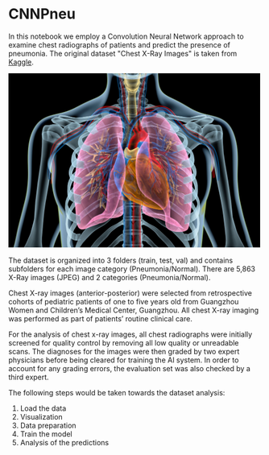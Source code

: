 # CNNPneu

In this notebook we employ a Convolution Neural Network approach to examine chest radiographs of patients and predict the presence of pneumonia. The original dataset "Chest X-Ray Images" is taken from [Kaggle](https://www.kaggle.com/datasets/paultimothymooney/chest-xray-pneumonia).
<div>
<img src="https://github.com/klrmnn95/CNNPneu/blob/main/lungs.jpg"width="500" class="centerImage"/>
</div>

The dataset is organized into 3 folders (train, test, val) and contains subfolders for each image category (Pneumonia/Normal). There are 5,863 X-Ray images (JPEG) and 2 categories (Pneumonia/Normal).

Chest X-ray images (anterior-posterior) were selected from retrospective cohorts of pediatric patients of one to five years old from Guangzhou Women and Children’s Medical Center, Guangzhou. All chest X-ray imaging was performed as part of patients’ routine clinical care.

For the analysis of chest x-ray images, all chest radiographs were initially screened for quality control by removing all low quality or unreadable scans. The diagnoses for the images were then graded by two expert physicians before being cleared for training the AI system. In order to account for any grading errors, the evaluation set was also checked by a third expert.

The following steps would be taken towards the dataset analysis:
1. Load the data
2. Visualization
3. Data preparation
4. Train the model
5. Analysis of the predictions
